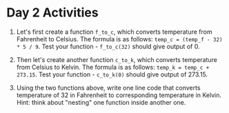 # Day 2 Activities

1. Let's first create a function `f_to_c`, which converts temperature from Fahrenheit to Celsius. The formula is as follows: `temp_c = (temp_f - 32) * 5 / 9`. Test your function - `f_to_c(32)` should give output of 0.

2. Then let's create another function `c_to_k`, which converts temperature from Celsius to Kelvin. The formula is as follows: `temp_k = temp_c + 273.15`. Test your function - `c_to_k(0)` should give output of 273.15.

3. Using the two functions above, write one line code that converts temperature of 32 in Fahrenheit to corresponding temperature in Kelvin. Hint: think about "nesting" one function inside another one.
